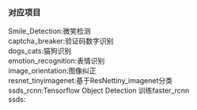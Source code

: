 <h3>对应项目</h3>  
Smile_Detection:微笑检测<br/> 
captcha_breaker:验证码数字识别<br/> 
dogs_cats:猫狗识别<br/>   
emotion_recognition:表情识别<br/>   
image_orientation:图像纠正<br/>   
resnet_tinyimagenet:基于ResNettiny_imagenet分类<br/> 
ssds_rcnn:Tensorflow Object Detection 训练faster_rcnn<br>
ssds:
